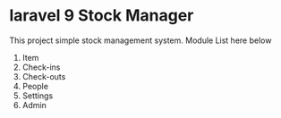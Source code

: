 # laravel 9 Stock Manager
This project simple stock management system. Module List here below
1. Item
2. Check-ins
3. Check-outs
4. People
5. Settings
6. Admin
